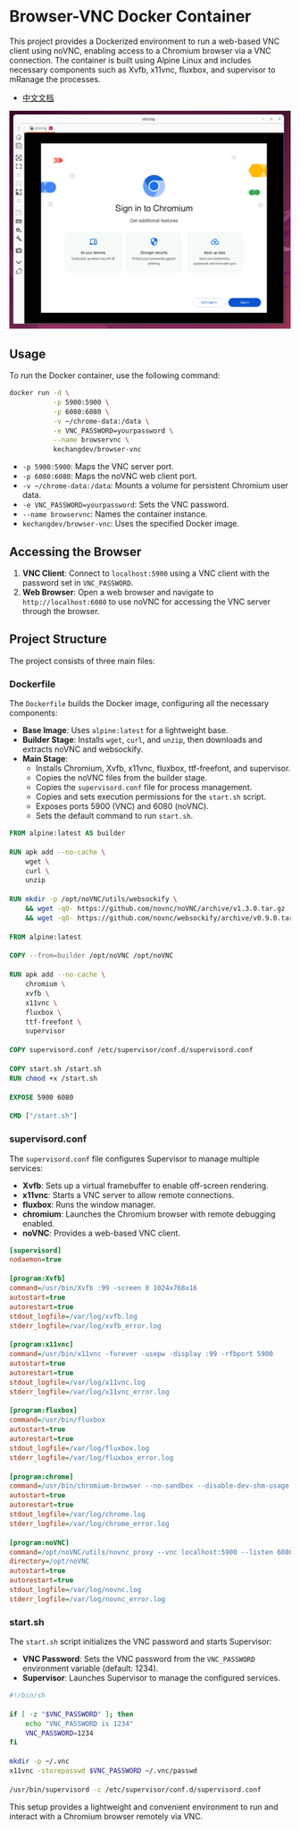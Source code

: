 # Browser-VNC Docker Container

This project provides a Dockerized environment to run a web-based VNC client using noVNC, enabling access to a Chromium browser via a VNC connection. The container is built using Alpine Linux and includes necessary components such as Xvfb, x11vnc, fluxbox, and supervisor to mRanage the processes.

- [中文文档](./README_CHINESE.md)

![](./show.png)



## Usage

To run the Docker container, use the following command:

```sh
docker run -d \
		   -p 5900:5900 \
		   -p 6080:6080 \
		   -v ~/chrome-data:/data \
		   -e VNC_PASSWORD=yourpassword \
		   --name browservnc \
		   kechangdev/browser-vnc
```

- `-p 5900:5900`: Maps the VNC server port.
- `-p 6080:6080`: Maps the noVNC web client port.
- `-v ~/chrome-data:/data`: Mounts a volume for persistent Chromium user data.
- `-e VNC_PASSWORD=yourpassword`: Sets the VNC password.
- `--name browservnc`: Names the container instance.
- `kechangdev/browser-vnc`: Uses the specified Docker image.

## Accessing the Browser

1. **VNC Client**: Connect to `localhost:5900` using a VNC client with the password set in `VNC_PASSWORD`.
2. **Web Browser**: Open a web browser and navigate to `http://localhost:6080` to use noVNC for accessing the VNC server through the browser.

## Project Structure

The project consists of three main files:

### Dockerfile

The `Dockerfile` builds the Docker image, configuring all the necessary components:

- **Base Image**: Uses `alpine:latest` for a lightweight base.
- **Builder Stage**: Installs `wget`, `curl`, and `unzip`, then downloads and extracts noVNC and websockify.
- **Main Stage**: 
  - Installs Chromium, Xvfb, x11vnc, fluxbox, ttf-freefont, and supervisor.
  - Copies the noVNC files from the builder stage.
  - Copies the `supervisord.conf` file for process management.
  - Copies and sets execution permissions for the `start.sh` script.
  - Exposes ports 5900 (VNC) and 6080 (noVNC).
  - Sets the default command to run `start.sh`.

```dockerfile
FROM alpine:latest AS builder

RUN apk add --no-cache \
    wget \
    curl \
    unzip

RUN mkdir -p /opt/noVNC/utils/websockify \
    && wget -qO- https://github.com/novnc/noVNC/archive/v1.3.0.tar.gz | tar xz --strip 1 -C /opt/noVNC \
    && wget -qO- https://github.com/novnc/websockify/archive/v0.9.0.tar.gz | tar xz --strip 1 -C /opt/noVNC/utils/websockify

FROM alpine:latest

COPY --from=builder /opt/noVNC /opt/noVNC

RUN apk add --no-cache \
    chromium \
    xvfb \
    x11vnc \
    fluxbox \
    ttf-freefont \
    supervisor

COPY supervisord.conf /etc/supervisor/conf.d/supervisord.conf

COPY start.sh /start.sh
RUN chmod +x /start.sh

EXPOSE 5900 6080

CMD ["/start.sh"]
```

### supervisord.conf

The `supervisord.conf` file configures Supervisor to manage multiple services:

- **Xvfb**: Sets up a virtual framebuffer to enable off-screen rendering.
- **x11vnc**: Starts a VNC server to allow remote connections.
- **fluxbox**: Runs the window manager.
- **chromium**: Launches the Chromium browser with remote debugging enabled.
- **noVNC**: Provides a web-based VNC client.

```ini
[supervisord]
nodaemon=true

[program:Xvfb]
command=/usr/bin/Xvfb :99 -screen 0 1024x768x16
autostart=true
autorestart=true
stdout_logfile=/var/log/xvfb.log
stderr_logfile=/var/log/xvfb_error.log

[program:x11vnc]
command=/usr/bin/x11vnc -forever -usepw -display :99 -rfbport 5900
autostart=true
autorestart=true
stdout_logfile=/var/log/x11vnc.log
stderr_logfile=/var/log/x11vnc_error.log

[program:fluxbox]
command=/usr/bin/fluxbox
autostart=true
autorestart=true
stdout_logfile=/var/log/fluxbox.log
stderr_logfile=/var/log/fluxbox_error.log

[program:chrome]
command=/usr/bin/chromium-browser --no-sandbox --disable-dev-shm-usage --remote-debugging-port=9222 --user-data-dir=/data --display=:99
autostart=true
autorestart=true
stdout_logfile=/var/log/chrome.log
stderr_logfile=/var/log/chrome_error.log

[program:noVNC]
command=/opt/noVNC/utils/novnc_proxy --vnc localhost:5900 --listen 6080
directory=/opt/noVNC
autostart=true
autorestart=true
stdout_logfile=/var/log/novnc.log
stderr_logfile=/var/log/novnc_error.log
```

### start.sh

The `start.sh` script initializes the VNC password and starts Supervisor:

- **VNC Password**: Sets the VNC password from the `VNC_PASSWORD` environment variable (default: 1234).
- **Supervisor**: Launches Supervisor to manage the configured services.

```sh
#!/bin/sh
  
if [ -z "$VNC_PASSWORD" ]; then
    echo "VNC_PASSWORD is 1234"
    VNC_PASSWORD=1234
fi

mkdir -p ~/.vnc
x11vnc -storepasswd $VNC_PASSWORD ~/.vnc/passwd

/usr/bin/supervisord -c /etc/supervisor/conf.d/supervisord.conf
```

This setup provides a lightweight and convenient environment to run and interact with a Chromium browser remotely via VNC.